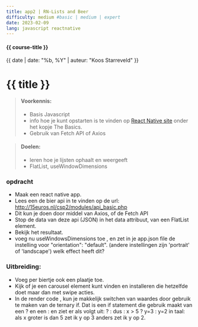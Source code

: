 ```yaml
---
title: app2 | RN-Lists and Beer
difficulty: medium #basic | medium | expert
date: 2023-02-09
lang: javascript reactnative
---
```


#### {{ course-title }}
{{ date | date: "%b, %Y" | auteur: "Koos Starreveld" }}

# {{ title }}

> #### Voorkennis:  
> * Basis Javascript 
> * info hoe je kunt opstarten is te vinden op [React Native site](https://reactnative.dev/docs/getting-started) onder het kopje The Basics.
> * Gebruik van Fetch API of Axios

> #### Doelen:  
> * leren hoe je lijsten ophaalt en weergeeft
> * FlatList, useWindowDimensions


### opdracht
* Maak een react native app.
* Lees een de bier api in te vinden op de url:
    http://15euros.nl/csp2/modules/api_basic.php
* Dit kun je doen door middel van Axios, of de Fetch API
* Stop de data van deze api (JSON) in het data attribuut, van een FlatList element.
* Bekijk het resultaat.
* voeg nu useWindowsDimensions toe , en zet in je app.json file de instelling voor "orientation": "default".
(andere instellingen zijn 'portrait' of 'landscape')
welk effect heeft dit?

### Uitbreiding:
* Voeg per biertje ook een plaatje toe.
* Kijk of je een carousel element kunt vinden en installeren die hetzelfde doet maar dan met swipe acties.
* In de render code , kun je makkelijk switchen van waardes door gebruik te maken van de ternary if. Dat is een if statement die gebruik maakt van een ? en een :
en ziet er als volgt uit:
    <conditie> ? <true> : <false>
dus : 
    x > 5 ?  y=3 : y=2
in taal:
    als x groter is dan 5 zet ik y op 3 anders zet ik y op 2.



